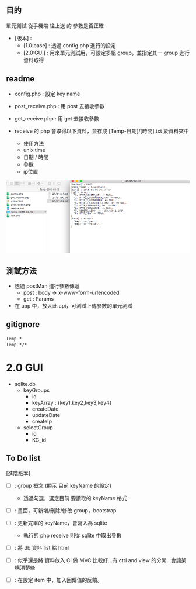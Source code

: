 ## 目的

單元測試 從手機端 往上送 的 參數是否正確

- [版本] : 
	- [1.0:base] : 透過 config.php 進行的設定
	- [2.0:GUI] : 用來單元測試用，可設定多組 group，並指定其一 group 進行資料取得

## readme

- config.php : 設定 key name
- post_receive.php : 用 post 去接收參數
- get_receive.php : 用 get 去接收參數

- receive 的 php 會取得以下資料，並存成 [Temp-日期]/[時間].txt 於資料夾中 
	- 使用方法
	- unix time
	- 日期 / 時間
	- 參數
	- ip位置

![img1](fileEx.png)

## 測試方法

- 透過 postMan 進行參數傳遞
	- post : body -> x-www-form-urlencoded
	- get  : Params
- 在 app 中，放入此 api，可測試上傳參數的單元測試 

## gitignore

```
Temp-*
Temp-*/*
```

# 2.0 GUI
- sqlite.db
	- keyGroups
		- id
		- keyArray : {key1,key2,key3,key4}
		- createDate
		- updateDate
		- createIp
	- selectGroup
		- id
		- KG_id

## To Do list

[進階版本]
- [ ] : group 概念 (顯示 目前 keyName 的設定)
	- 透過勾選，選定目前 要讀取的 keyName 格式
- [ ] : 畫面，可新增/刪除/修改 group，bootstrap
- [ ] : 更新完畢的 keyName，會寫入為 sqlite
	- 執行的 php receive 則從 sqlite 中取出參數

- [ ] : 將 db 資料 list 給 html
- [ ] : 似乎還是將 資料放入 CI 做 MVC 比較好...有 ctrl and view 的分開...會讓架構清楚些 
- [ ] : 在設定 item 中，加入回傳值的反饋。 